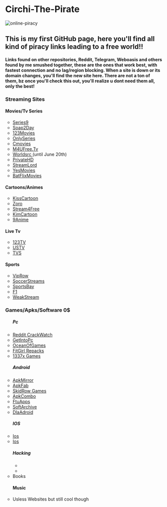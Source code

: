 # <h1>Circhi-The-Pirate</h1>

![online-piracy](https://user-images.githubusercontent.com/102611155/162018014-92de099d-7422-4331-9b8b-94339393fd5f.jpg)

<h2> This is my first GitHub page, here you'll find 
all kind of piracy links leading to a free world!!</h2> 
<h4> Links found on other repositories, Reddit, Telegram, Weboasis and others found by me smushed together, these are the ones that work best, with fastest connection and no lag/region blocking.
When a site is down or its domain changes, you'll find the new site here.
There are not a ton of them, bz once you'll check this out, you'll realize u dont need them all, only the best!</h4>

<h3> Streaming Sites </h3>

  
<h4>Movies/Tv Series</h4>
<ul style="list-style-type:circle">
<li> <a href="https://series9.me/" target="_blank"> Series9 </a> </li>
<li> <a href="https://soap2day.ac/" target-"_blank"> Soap2Day </a> </li>
<li> <a href="https://ww1.123moviesfree.net/" target-"_blank"> 123Movies </a> </li>
<li> <a href="https://cinefunhd.com/" target-"_blank"> OnlySeries </a> </li>
<li> <a href="https://cmovies.online/" target-"_blank"> Cmovies </a> </li>
<li> <a href="https://ww1.m4ufree.tv/" target-"_blank"> M4UFree.Tv </a> </li>
<li> <a href="https://www.worldsrc.net/" target-"_blank"> Worldsrc  </a> (until June 20th)</li>
<li> <a href="https://www.privatehd.xyz//" target-"_blank"> PrivateHD  </a> </li>
<li> <a href="http://www.streamlord.com/" target-"_blank"> StreamLord </a></li>
<li> <a href="https://yesmovies.pe/yes.html" target-"_blank"> YesMovies </a></li>
<li> <a href="https://batflixmovies.club/" target-"_blank"> BatFlixMovies </a></li>
   
  </ul>
<h4> Cartoons/Animes</h4>
<ul style="list-style-type:circle">
  
<li> <a href="https://kisscartoon.nz/" target="_blank"> KissCartoon </a> </li>
<li> <a href="https://zoro.to/" target="_blank"> Zoro </a> </li>
<li> <a href="https://www.stream4free.live/" target="_blank"> Stream4Free </a> </li>
<li> <a href="https://kimcartoon.li/" target="_blank"> KimCartoon </a> </li>
<li> <a href="https://9anime.to/home" target="_blank">9Anime </a> </li>


  </ul>



<h4>Live Tv</h4>
  <ul style="list-style-type:circle">
  
  
<li> <a href="http://live94today.com/top-streams/" target-"_blank"> 123TV </a> </li>
<li> <a href="https://ustv247.tv/" target-"_blank"> USTV </a> </li> 
<li> <a href="https://time4tv.stream/" target-"_blank"> TVS </a> </li> 
  </ul>
  
  
<h4>Sports </h4>
  <ul style="list-style-type:circle">

<li> <a href="https://en.viprow.me/" target-"_blank"> VipRow </a> </li>
<li> <a href="https://main.soccerstreams-100.tv/" target-"_blank"> SoccerStreams </a> </li>
<li> <a href="https://www.sportsbay.sx/" target-"_blank"> SportsBay </a> </li>
<li> <a href="https://live.f1stream.me/" target-"_blank"> F1 </a> </li>
<li> <a href="http://weakstreams.com/" target-"_blank"> WeakStream </a> </li>
 

</ul>  
<h3>Games/Apks/Software 0$</h3>

<ul style="list-style-type:circle">
<h5> Pc </h5>
<li> <a href="https://www.reddit.com/r/CrackWatch/" target-"_blank"> Reddit CrackWatch </a> </li>
<li> <a href="https://getintopc.com/" target-"_blank"> GetIntoPc </a> </li>
<li> <a href="https://oceansofgamess.com/" target-"_blank"> OceanOfGames </a> </li>
<li> <a href="https://fitgirl-repacks.site/" target-"_blank"> FitGirl Repacks </a> </li>
<li> <a href="https://www.1377x.to/popular-games" target-"_blank"> 1337x Games </a> </li>
<h5>Android</h5>
<li> <a href="https://www.apkmirror.com/" target-"_blank"> ApkMirror </a> </li>
<li> <a href="https://apkfab.com/" target-"_blank"> ApkFab </a> </li>
<li> <a href="https://skidrowrepacks.com/" target-"_blank"> SkidRow Games </a> </li>
<li> <a href="https://apkcombo.com/"> ApkCombo </a> </li>
<li> <a href="https://ftuapps.dev/?1" target-"_blank"> FtuApps </a> </li>
<li> <a href="https://sanet.st/" target-"_blank"> SoftArchive </a> </li>
<li> <a href="https://dlandroid.com/" target-"_blank"> DlaAdroid </a> </li>
<h5>IOS</h5>
<li> <a href="https://julio.hackyouriphone.org/" target-"_blank"> Ios </a> </li>
<li> <a href="https://cydiageek.yourepo.com/" target-"_blank"> Ios </a> </li>
<h5> Hacking</h5>
<ul style="list-style-type:circle">

<li> <a href="nulled.to"_blank">  </a> </li>
<li> <a href="ckacked.io_blank">  </a> </li>

</ul>
<li>Books </li>
<h4>Music </h4>

<li>Usless Websites but still cool though </li>


